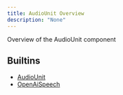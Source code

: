```yaml
---
title: AudioUnit Overview
description: "None"
---
```

Overview of the AudioUnit component
## Builtins
* [AudioUnit](/docs/components/audiounit/audiounit/)
* [OpenAiSpeech](/docs/components/openaispeech/openaispeech/)